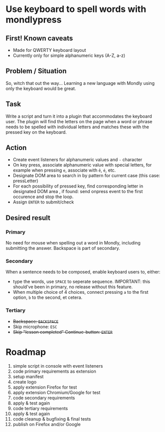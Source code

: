 # Use keyboard to spell words with **mondlypress**

## First! Known caveats
- Made for QWERTY keyboard layout
- Currently only for simple alphanumeric keys (A-Z, a-z)

## Problem / Situation
So, witch that out the way... Learning a new language with Mondly using only the keyboard would be great.

## Task
Write a script and turn it into a plugin that accommodates the keyboard user.
The plugin will find the letters on the page when a word or phrase needs to be spelled with individual letters and matches these with the pressed key on the keyboard.

## Action
- Create event listeners for alphanumeric values and `-` character
- On key press, associate alphanumeric value with special letters, for example when pressing `e`, associate with `ê`, `é`, etc.
- Designate DOM area to search in by pattern for current case (this case: pressLetter)
- For each possibility of pressed key, find corresponding letter in designated DOM area , if found: send onpress event to the first occurence and stop the loop.
- Assign `ENTER` to submit/check

## Desired result
### Primary
No need for mouse when spelling out a word in Mondly, including submitting the answer.
Backspace is part of secondary.

### Secondary
When a sentence needs to be composed, enable keyboard users to, either:
- type the words, use `SPACE` to seperate sequence. IMPORTANT: this should've been in primary, no release without this feature.
- When multiple choice of 4 choices, connect pressing `a` to the first option, `b` to the second, et cetera.

### Tertiary
- ~~Backspace: `BACKSPACE`~~
- Skip microphone: `ESC`
- ~~Skip "lesson completed" Continue-button: `ENTER`~~

# Roadmap
1) simple script in console with event listeners
2) code primary requirements as extension
3) setup manifest
4) create logo
5) apply extension Firefox for test
6) apply extension Chromium/Google for test
7) code secondary requirements
8) apply & test again
10) code tertiary requirements
11) apply & test again
12) code cleanup & bugfixing & final tests
13) publish on Firefox and/or Google
